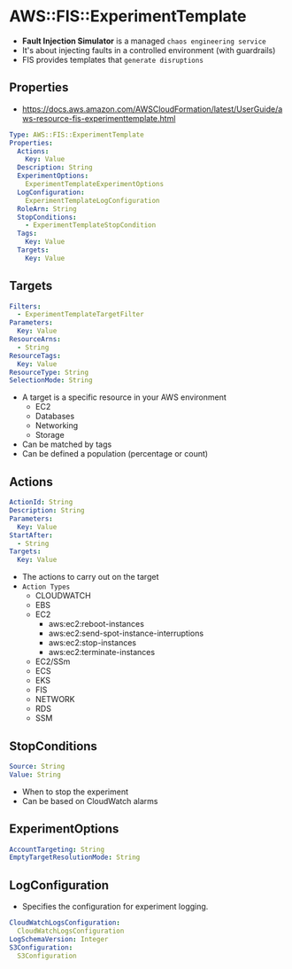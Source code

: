 # AWS::FIS::ExperimentTemplate

- **Fault Injection Simulator** is a managed `chaos engineering service`
- It's about injecting faults in a controlled environment (with guardrails)
- FIS provides templates that `generate disruptions`

## Properties

- <https://docs.aws.amazon.com/AWSCloudFormation/latest/UserGuide/aws-resource-fis-experimenttemplate.html>

```yaml
Type: AWS::FIS::ExperimentTemplate
Properties:
  Actions:
    Key: Value
  Description: String
  ExperimentOptions:
    ExperimentTemplateExperimentOptions
  LogConfiguration:
    ExperimentTemplateLogConfiguration
  RoleArn: String
  StopConditions:
    - ExperimentTemplateStopCondition
  Tags:
    Key: Value
  Targets:
    Key: Value
```

## Targets

```yaml
Filters:
  - ExperimentTemplateTargetFilter
Parameters:
  Key: Value
ResourceArns:
  - String
ResourceTags:
  Key: Value
ResourceType: String
SelectionMode: String
```

- A target is a specific resource in your AWS environment
  - EC2
  - Databases
  - Networking
  - Storage
- Can be matched by tags
- Can be defined a population (percentage or count)

## Actions

```yaml
ActionId: String
Description: String
Parameters:
  Key: Value
StartAfter:
  - String
Targets:
  Key: Value
```

- The actions to carry out on the target
- `Action Types`
  - CLOUDWATCH
  - EBS
  - EC2
    - aws:ec2:reboot-instances
    - aws:ec2:send-spot-instance-interruptions
    - aws:ec2:stop-instances
    - aws:ec2:terminate-instances
  - EC2/SSm
  - ECS
  - EKS
  - FIS
  - NETWORK
  - RDS
  - SSM

## StopConditions

```yaml
Source: String
Value: String
```

- When to stop the experiment
- Can be based on CloudWatch alarms

## ExperimentOptions

```yaml
AccountTargeting: String
EmptyTargetResolutionMode: String
```

## LogConfiguration

- Specifies the configuration for experiment logging.

```yaml
CloudWatchLogsConfiguration:
  CloudWatchLogsConfiguration
LogSchemaVersion: Integer
S3Configuration:
  S3Configuration
```
